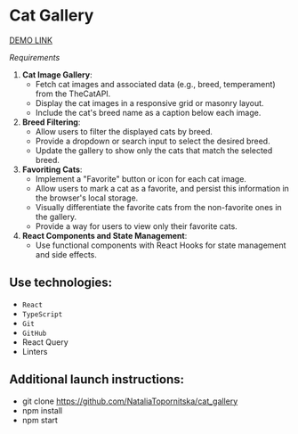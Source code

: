 # Cat Gallery

   [DEMO LINK](https://nataliatopornitska.github.io/cat_gallery/)

*Requirements*

1. **Cat Image Gallery**:
    - Fetch cat images and associated data (e.g., breed, temperament) from the TheCatAPI.
    - Display the cat images in a responsive grid or masonry layout.
    - Include the cat's breed name as a caption below each image.
2. **Breed Filtering**:
    - Allow users to filter the displayed cats by breed.
    - Provide a dropdown or search input to select the desired breed.
    - Update the gallery to show only the cats that match the selected breed.
3. **Favoriting Cats**:
    - Implement a "Favorite" button or icon for each cat image.
    - Allow users to mark a cat as a favorite, and persist this information in the browser's local storage.
    - Visually differentiate the favorite cats from the non-favorite ones in the gallery.
    - Provide a way for users to view only their favorite cats.
4. **React Components and State Management**:
    - Use functional components with React Hooks for state management and side effects.

## Use technologies:

- `React`
- `TypeScript`
- `Git`
- `GitHub`
- React Query
- Linters

## Additional launch instructions:

- git clone https://github.com/NataliaTopornitska/cat_gallery
- npm install
- npm start
